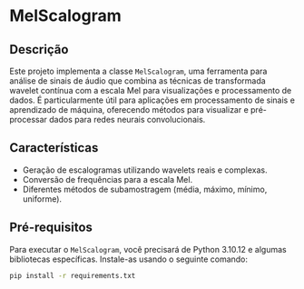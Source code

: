 # MelScalogram

## Descrição
Este projeto implementa a classe `MelScalogram`, uma ferramenta para análise de sinais de áudio que combina as técnicas de transformada wavelet contínua com a escala Mel para visualizações e processamento de dados. É particularmente útil para aplicações em processamento de sinais e aprendizado de máquina, oferecendo métodos para visualizar e pré-processar dados para redes neurais convolucionais.

## Características
- Geração de escalogramas utilizando wavelets reais e complexas.
- Conversão de frequências para a escala Mel.
- Diferentes métodos de subamostragem (média, máximo, mínimo, uniforme).

## Pré-requisitos
Para executar o `MelScalogram`, você precisará de Python 3.10.12 e algumas bibliotecas específicas. Instale-as usando o seguinte comando:

```bash
pip install -r requirements.txt
